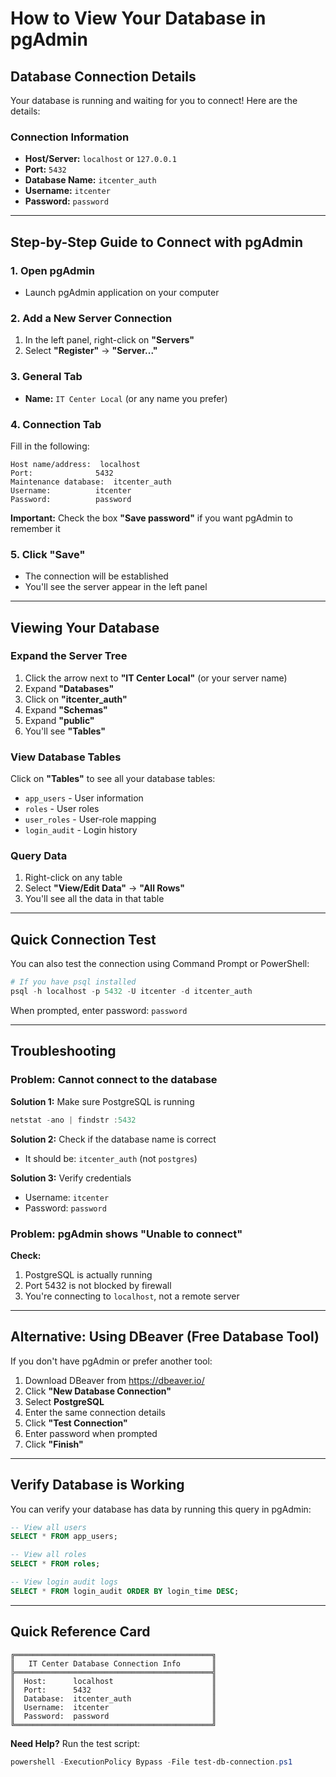 # How to View Your Database in pgAdmin

## Database Connection Details

Your database is running and waiting for you to connect! Here are the details:

### Connection Information
- **Host/Server:** `localhost` or `127.0.0.1`
- **Port:** `5432`
- **Database Name:** `itcenter_auth`
- **Username:** `itcenter`
- **Password:** `password`

---

## Step-by-Step Guide to Connect with pgAdmin

### 1. Open pgAdmin
- Launch pgAdmin application on your computer

### 2. Add a New Server Connection
1. In the left panel, right-click on **"Servers"**
2. Select **"Register"** → **"Server..."**

### 3. General Tab
- **Name:** `IT Center Local` (or any name you prefer)

### 4. Connection Tab
Fill in the following:
```
Host name/address:  localhost
Port:              5432
Maintenance database:  itcenter_auth
Username:          itcenter
Password:          password
```

**Important:** Check the box **"Save password"** if you want pgAdmin to remember it

### 5. Click "Save"
- The connection will be established
- You'll see the server appear in the left panel

---

## Viewing Your Database

### Expand the Server Tree
1. Click the arrow next to **"IT Center Local"** (or your server name)
2. Expand **"Databases"**
3. Click on **"itcenter_auth"**
4. Expand **"Schemas"**
5. Expand **"public"**
6. You'll see **"Tables"**

### View Database Tables
Click on **"Tables"** to see all your database tables:
- `app_users` - User information
- `roles` - User roles
- `user_roles` - User-role mapping
- `login_audit` - Login history

### Query Data
1. Right-click on any table
2. Select **"View/Edit Data"** → **"All Rows"**
3. You'll see all the data in that table

---

## Quick Connection Test

You can also test the connection using Command Prompt or PowerShell:

```powershell
# If you have psql installed
psql -h localhost -p 5432 -U itcenter -d itcenter_auth
```

When prompted, enter password: `password`

---

## Troubleshooting

### Problem: Cannot connect to the database

**Solution 1:** Make sure PostgreSQL is running
```powershell
netstat -ano | findstr :5432
```

**Solution 2:** Check if the database name is correct
- It should be: `itcenter_auth` (not `postgres`)

**Solution 3:** Verify credentials
- Username: `itcenter`
- Password: `password`

### Problem: pgAdmin shows "Unable to connect"

**Check:**
1. PostgreSQL is actually running
2. Port 5432 is not blocked by firewall
3. You're connecting to `localhost`, not a remote server

---

## Alternative: Using DBeaver (Free Database Tool)

If you don't have pgAdmin or prefer another tool:

1. Download DBeaver from https://dbeaver.io/
2. Click **"New Database Connection"**
3. Select **PostgreSQL**
4. Enter the same connection details
5. Click **"Test Connection"**
6. Enter password when prompted
7. Click **"Finish"**

---

## Verify Database is Working

You can verify your database has data by running this query in pgAdmin:

```sql
-- View all users
SELECT * FROM app_users;

-- View all roles
SELECT * FROM roles;

-- View login audit logs
SELECT * FROM login_audit ORDER BY login_time DESC;
```

---

## Quick Reference Card

```
╔════════════════════════════════════════════╗
║   IT Center Database Connection Info       ║
╠════════════════════════════════════════════╣
║  Host:      localhost                      ║
║  Port:      5432                           ║
║  Database:  itcenter_auth                  ║
║  Username:  itcenter                       ║
║  Password:  password                       ║
╚════════════════════════════════════════════╝
```

**Need Help?** Run the test script:
```powershell
powershell -ExecutionPolicy Bypass -File test-db-connection.ps1
```
